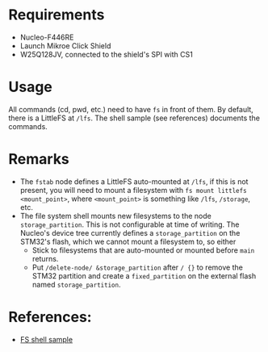 # Requirements
- Nucleo-F446RE
- Launch Mikroe Click Shield
- W25Q128JV, connected to the shield's SPI with CS1

# Usage
All commands (cd, pwd, etc.) need to have `fs` in front of them. By default,
there is a LittleFS at `/lfs`. The shell sample (see references) documents the
commands.

# Remarks
- The `fstab` node defines a LittleFS auto-mounted at `/lfs`, if this is not
  present, you will need to mount a filesystem with `fs mount littlefs
  <mount_point>`, where `<mount_point>` is something like `/lfs`, `/storage`,
  etc.
- The file system shell mounts new filesystems to the node `storage_partition`.
  This is not configurable at time of writing. The Nucleo's device tree
  currently defines a `storage_partition` on the STM32's flash, which we cannot
  mount a filesystem to, so either
    - Stick to filesystems that are auto-mounted or mounted before `main` returns.
    - Put `/delete-node/ &storage_partition` after `/ {}` to remove the STM32
      partition and create a `fixed_partition` on the external flash named
      `storage_partition`.
  

# References:
- [FS shell sample](https://github.com/zephyrproject-rtos/zephyr/tree/main/samples/subsys/shell/fs)
